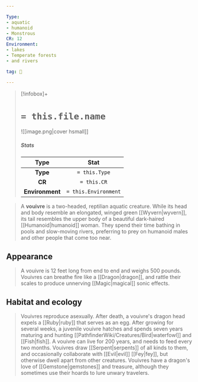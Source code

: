 ```yaml
---

Type:
- aquatic
- humanoid
- Monstrous
CR: 12
Environment:
- lakes
- Temperate forests
- and rivers

tag: 👹

---
```


> [!infobox]+
> #  `= this.file.name`
> ![[image.png|cover hsmall]]
> ##### Stats
> Type | Stat |
> :---:|:---:|
> **Type** | `= this.Type` |
> **CR** | `= this.CR` |
> **Environment** | `= this.Environment` |



> A **vouivre** is a two-headed, reptilian aquatic creature. While its head and body resemble an elongated, winged green [[Wyvern|wyvern]], its tail resembles the upper body of a beautiful dark-haired [[Humanoid|humanoid]] woman. They spend their time bathing in pools and slow-moving rivers, preferring to prey on humanoid males and other people that come too near.


## Appearance

> A vouivre is 12 feet long from end to end and weighs 500 pounds. Vouivres can breathe fire like a [[Dragon|dragon]], and rattle their scales to produce unnerving [[Magic|magical]] sonic effects.


## Habitat and ecology

> Vouivres reproduce asexually. After death, a vouivre's dragon head expels a [[Ruby|ruby]] that serves as an egg. After growing for several weeks, a juvenile vouivre hatches and spends seven years maturing and hunting [[PathfinderWiki/Creatures/Bird|waterfowl]] and [[Fish|fish]]. A vouivre can live for 200 years, and needs to feed every two months.
> Vouivres draw [[Serpent|serpents]] of all kinds to them, and occasionally collaborate with [[Evil|evil]] [[Fey|fey]], but otherwise dwell apart from other creatures. Vouivres have a dragon's love of [[Gemstone|gemstones]] and treasure, although they sometimes use their hoards to lure unwary travelers.







